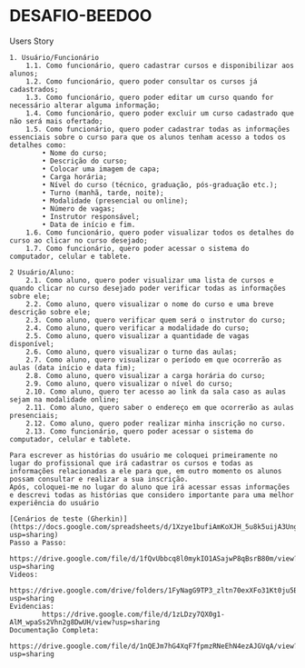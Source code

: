 # DESAFIO-BEEDOO

Users Story

	1. Usuário/Funcionário
		1.1. Como funcionário, quero cadastrar cursos e disponibilizar aos alunos;
		1.2. Como funcionário, quero poder consultar os cursos já cadastrados;
		1.3. Como funcionário, quero poder editar um curso quando for necessário alterar alguma informação;
		1.4. Como funcionário, quero poder excluir um curso cadastrado que não será mais ofertado;
		1.5. Como funcionário, quero poder cadastrar todas as informações essenciais sobre o curso para que os alunos tenham acesso a todos os detalhes como:
			• Nome do curso;
	 		• Descrição do curso;
			• Colocar uma imagem de capa;
			• Carga horária;
			• Nível do curso (técnico, graduação, pós-graduação etc.);
			• Turno (manhã, tarde, noite);
			• Modalidade (presencial ou online);
			• Número de vagas;
			• Instrutor responsável;
			• Data de início e fim.
		1.6. Como funcionário, quero poder visualizar todos os detalhes do curso ao clicar no curso desejado;
		1.7. Como funcionário, quero poder acessar o sistema do computador, celular e tablete.

	2 Usuário/Aluno:
		2.1. Como aluno, quero poder visualizar uma lista de cursos e quando clicar no curso desejado poder verificar todas as informações sobre ele;
		2.2. Como aluno, quero visualizar o nome do curso e uma breve descrição sobre ele;
		2.3. Como aluno, quero verificar quem será o instrutor do curso;
		2.4. Como aluno, quero verificar a modalidade do curso;
		2.5. Como aluno, quero visualizar a quantidade de vagas disponível;
		2.6. Como aluno, quero visualizar o turno das aulas;
		2.7. Como aluno, quero visualizar o período em que ocorrerão as aulas (data início e data fim);
		2.8. Como aluno, quero visualizar a carga horária do curso;
		2.9. Como aluno, quero visualizar o nível do curso;
		2.10. Como aluno, quero ter acesso ao link da sala caso as aulas sejam na modalidade online;
		2.11. Como aluno, quero saber o endereço em que ocorrerão as aulas presenciais;
		2.12. Como aluno, quero poder realizar minha inscrição no curso.
		2.13. Como funcionário, quero poder acessar o sistema do computador, celular e tablete.

	Para escrever as histórias do usuário me coloquei primeiramente no lugar do profissional que irá cadastrar os cursos e todas as informações relacionadas a ele para que, em outro momento os alunos possam consultar e realizar a sua inscrição. 
 	Após, coloquei-me no lugar do aluno que irá acessar essas informações e descrevi todas as histórias que considero importante para uma melhor experiência do usuário

	[Cenários de teste (Gherkin)](https://docs.google.com/spreadsheets/d/1Xzye1bufiAmKoXJH_5u8k5uijA3UnggCkMGq3ssV74s/edit?usp=sharing)
   	Passo a Passo:
    		https://drive.google.com/file/d/1fQvUbbcq8l0mykIO1ASajwP8qBsrB80m/view?usp=sharing
	Videos:
		https://drive.google.com/drive/folders/1FyNagG9TP3_zltn70exXFo31Kt0ju5BS?usp=sharing
   	Evidencias:
    		https://drive.google.com/file/d/1zLDzy7QX0g1-AlM_wpaSs2Vhn2g8DwUH/view?usp=sharing
	Documentação Completa:
 		https://drive.google.com/file/d/1nQEJm7hG4XqF7fpmzRNeEhN4ezAJGVqA/view?usp=sharing
   
